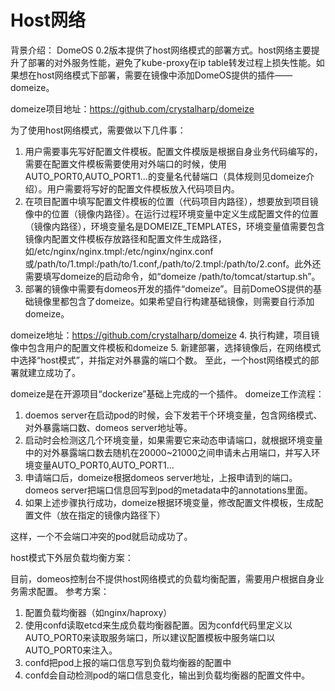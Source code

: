 # Host网络

背景介绍：
DomeOS 0.2版本提供了host网络模式的部署方式。host网络主要提升了部署的对外服务性能，避免了kube-proxy在ip table转发过程上损失性能。如果想在host网络模式下部署，需要在镜像中添加DomeOS提供的插件——domeize。

domeize项目地址：https://github.com/crystalharp/domeize

为了使用host网络模式，需要做以下几件事：
1. 用户需要事先写好配置文件模板。配置文件模版是根据自身业务代码编写的，需要在配置文件模板需要使用对外端口的时候，使用AUTO_PORT0,AUTO_PORT1...的变量名代替端口（具体规则见domeize介绍）。用户需要将写好的配置文件模板放入代码项目内。
2. 在项目配置中填写配置文件模板的位置（代码项目内路径），想要放到项目镜像中的位置（镜像内路径）。在运行过程环境变量中定义生成配置文件的位置（镜像内路径），环境变量名是DOMEIZE_TEMPLATES，环境变量值需要包含镜像内配置文件模板存放路径和配置文件生成路径，如/etc/nginx/nginx.tmpl:/etc/nginx/nginx.conf或/path/to/1.tmpl:/path/to/1.conf,/path/to/2.tmpl:/path/to/2.conf。此外还需要填写domeize的启动命令，如“domeize /path/to/tomcat/startup.sh”。
3. 部署的镜像中需要有domeos开发的插件“domeize”。目前DomeOS提供的基础镜像里都包含了domeize。如果希望自行构建基础镜像，则需要自行添加domeize。

  domeize地址：https://github.com/crystalharp/domeize
4. 执行构建，项目镜像中包含用户的配置文件模板和domeize
5. 新建部署，选择镜像后，在网络模式中选择“host模式”，并指定对外暴露的端口个数。
至此，一个host网络模式的部署就建立成功了。

domeize是在开源项目“dockerize”基础上完成的一个插件。
domeize工作流程：
1. doemos server在启动pod的时候，会下发若干个环境变量，包含网络模式、对外暴露端口数、domeos server地址等。
2. 启动时会检测这几个环境变量，如果需要它来动态申请端口，就根据环境变量中的对外暴露端口数去随机在20000~21000之间申请未占用端口，并写入环境变量AUTO_PORT0,AUTO_PORT1...
3. 申请端口后，domeize根据domeos server地址，上报申请到的端口。domeos server把端口信息回写到pod的metadata中的annotations里面。
4. 如果上述步骤执行成功，domeize根据环境变量，修改配置文件模板，生成配置文件（放在指定的镜像内路径下）

这样，一个不会端口冲突的pod就启动成功了。


host模式下外层负载均衡方案：

目前，domeos控制台不提供host网络模式的负载均衡配置，需要用户根据自身业务需求配置。
参考方案：
1. 配置负载均衡器（如nginx/haproxy）
2. 使用confd读取etcd来生成负载均衡器配置。因为confd代码里定义以AUTO_PORT0来读取服务端口，所以建议配置模板中服务端口以AUTO_PORT0来注入。
3. confd把pod上报的端口信息写到负载均衡器的配置中
4. confd会自动检测pod的端口信息变化，输出到负载均衡器的配置文件中。
